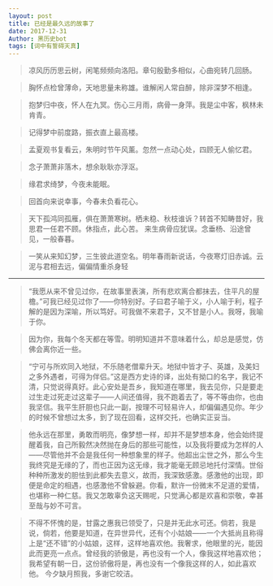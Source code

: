 ```yaml
---
layout: post
title: 已经是最久远的故事了
date: 2017-12-31
Author: 黑历史bot
tags: [词中有誓碍天真]
---
```


>凉风历历思云树，闲笔频频向洛阳。章句殷勤多相似，心曲宛转几回肠。

>胸怀点检曾薄命，天地思量未称雄。谁解闲人常自醉，除非深梦不相逢。

>抱梦归中夜，怀人在九冥。伤心三月雨，病骨一身萍。我是尘中客，枫林未肯青。

>记得梦中前度路，振衣直上最高楼。

>孟夏观书复看云，朱明时节午风薰。忽然一点动心处，四顾无人偷忆君。

>念子萧萧非落木，想余耿耿亦浮沤。

>缘君求绮梦，今夜未能眠。

>回首向来说幸事，今春未负看花心。

>天下孤鸿同孤雁，俱在萧萧寒树。栖未稳、秋枝谁诉？转首不知畴昔好，我思君一任君不顾。休指点，此心苦。
>来生病骨应犹误。念垂杨、沿途曾见，一般春暮。

>一笑从来知幻梦，三生彼此道空名。明年春雨新说话，今夜寒灯旧赤诚。云泥与君相去远，偏偏情重杀身轻

***

>“我愿从来不曾见过你，在故事里表演，所有悲欢离合都抹去，住平凡的屋檐。”可我已经见过你了——你特别好。子曰君子喻于义，小人喻于利，程子解的是因为深喻，所以笃好。可我做不来君子，又不甘是小人。我呀，我喻于你。

>因为你，我每个冬天都在等雪。明明知道并不意味着什么，却总是感觉，仿佛会离你近一些。

>“宁可与所欢同入地狱，不乐随老僧辈升天。地狱中皆才子、英雄，及美妇之多外遇者，可得为伴侣。”这是西方史诗的译，出处有拗口的名字，我记不清，只觉说得真好。此心安处是吾乡，我知道在哪里，我去见你，只是要走过生走过死走过这辈子——人间还值得，我不跑着去了，等不等由你，也由我坚信。我平生肝胆也只此一副，按理不可轻易许人，却偏偏遇见你。年少的时候不曾想过太多，到了现在回看，这样交托，也确实正妥当。

>他永远在那里，勇敢而明亮，像梦想一样，却并不是梦想本身，他会始终提醒着我，自己所毅然决然抛在身后的那些可能性，以及我将要成为怎样的人——尽管他并不会是我任何一种想象里的样子。他超出尘世之外，那么今生我终究是无缘的了，而也正因为这无缘，我才能毫无顾忌地托付深情。世俗种种所激发的胆怯到此都失去意义，故而，我深致感激。感激他的出现，即便是命定的相遇，也感激他不曾躲避。你看，默许一份微末不足道的爱情，也堪称一种仁慈。我又怎敢辜负这天赐呢，只觉满心都是欢喜和崇敬，幸甚至哉与妙不可言。

>不得不怀愧的是，甘露之惠我已领受了，只是并无此水可还。倘若，我是说，倘若，他要是知道，在异世异代，还有个小姑娘——一个大抵尚且称得上是“还不错”的小姑娘，这样，这样地喜欢他。我奢求，他眼里的光，能因此而更亮一点点。曾经我的骄傲是，再也没有一个人，像我这样地喜欢他；我希望有朝一日，这份骄傲将是，再也没有一个像我这样的人，如此喜欢他。   今夕缺月照我，多谢它皎洁。







